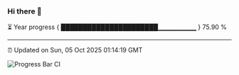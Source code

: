 ### Hi there 👋

⏳ Year progress { ██████████████████████▁▁▁▁▁▁▁▁ } 75.90 %

---

⏰ Updated on Sun, 05 Oct 2025 01:14:19 GMT

![Progress Bar CI](https://github.com/liununu/liununu/workflows/Progress%20Bar%20CI/badge.svg)
